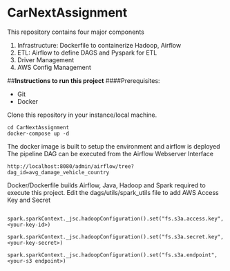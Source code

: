 # CarNextAssignment
This repository contains four major components

1. Infrastructure: Dockerfile to containerize Hadoop, Airflow
2. ETL: Airflow to define DAGS and Pyspark for ETL
3. Driver Management
4. AWS Config Management

##**Instructions to run this project**
####Prerequisites:
- Git
- Docker

Clone this repository in your instance/local machine.

```
cd CarNextAssignment
docker-compose up -d
```

The docker image is built to setup the environment and airflow is deployed
The pipeline DAG can be executed from the Airflow Webserver Interface

```
http://localhost:8080/admin/airflow/tree?dag_id=avg_damage_vehicle_country
```

Docker/Dockerfile builds Airflow, Java, Hadoop and Spark required to execute this project.
Edit the dags/utils/spark_utils file to add AWS Access Key and Secret
```
    spark.sparkContext._jsc.hadoopConfiguration().set("fs.s3a.access.key", <your-key-id>)
    spark.sparkContext._jsc.hadoopConfiguration().set("fs.s3a.secret.key", <your-key-secret>)
    spark.sparkContext._jsc.hadoopConfiguration().set("fs.s3a.endpoint", <your-s3 endpoint>)
    
```
 